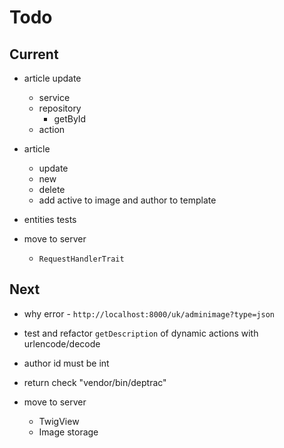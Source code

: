 # Todo

## Current

- article update
  - service
  - repository
    - getById
  - action

- article
  - update
  - new
  - delete
  - add active to image and author to template

- entities tests
- move to server
  - `RequestHandlerTrait`

## Next

- why error - `http://localhost:8000/uk/adminimage?type=json`
- test and refactor `getDescription` of dynamic actions with urlencode/decode

- author id must be int

- return check "vendor/bin/deptrac"

- move to server
  - TwigView
  - Image storage
  